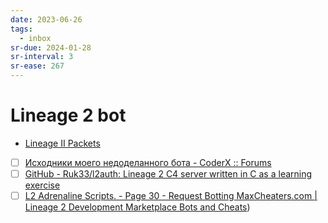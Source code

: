 ```yaml
---
date: 2023-06-26
tags:
  - inbox
sr-due: 2024-01-28
sr-interval: 3
sr-ease: 267
---
```


# Lineage 2 bot

- [Lineage II Packets](http://fursoffers.narod.ru/Packets.htm)
- [ ] [Исходники моего недоделанного бота - CoderX :: Forums](http://coderx.ru/showthread.php?t=9575)
- [ ] [GitHub - Ruk33/l2auth: Lineage 2 C4 server written in C as a learning exercise](https://github.com/Ruk33/l2auth)
- [ ] [L2 Adrenaline Scripts. - Page 30 - Request Botting MaxCheaters.com | Lineage 2 Development Marketplace Bots and Cheats](https://maxcheaters.com/topic/189997-l2-adrenaline-scripts/page/30/#comment-2578306))
